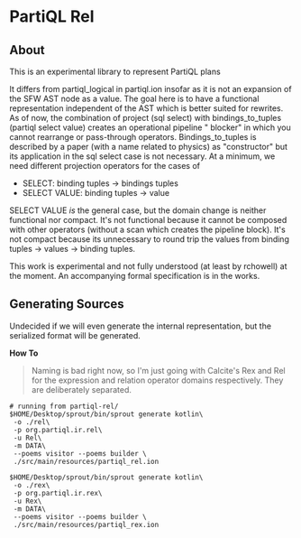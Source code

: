 # PartiQL Rel

## About

This is an experimental library to represent PartiQL plans

It differs from partiql_logical in partiql.ion insofar as it is not an expansion of the SFW AST node as a value. The
goal here is to have a functional representation independent of the AST which is better suited for rewrites. As of now,
the combination of project (sql select) with bindings_to_tuples (partiql select value) creates an operational pipeline "
blocker" in which you cannot rearrange or pass-through operators. Bindings_to_tuples is described by a paper (with a
name related to physics) as "constructor" but its application in the sql select case is not necessary. At a minimum, we
need different projection operators for the cases of

- SELECT: binding tuples -> bindings tuples
- SELECT VALUE: binding tuples -> value

SELECT VALUE _is_ the general case, but the domain change is neither functional nor compact. It's not functional because
it cannot be composed with other operators (without a scan which creates the pipeline block). It's not compact because 
its unnecessary to round trip the values from binding tuples -> values -> binding tuples.

This work is experimental and not fully understood (at least by rchowell) at the moment. An accompanying formal 
specification is in the works.

## Generating Sources

Undecided if we will even generate the internal representation, but the serialized format will be generated.

**How To**
> Naming is bad right now, so I'm just going with Calcite's Rex and Rel for the expression and relation operator domains
> respectively. They are deliberately separated.
```shell
# running from partiql-rel/
$HOME/Desktop/sprout/bin/sprout generate kotlin\
 -o ./rel\
 -p org.partiql.ir.rel\
 -u Rel\
 -m DATA\
 --poems visitor --poems builder \
 ./src/main/resources/partiql_rel.ion
 
$HOME/Desktop/sprout/bin/sprout generate kotlin\
 -o ./rex\
 -p org.partiql.ir.rex\
 -u Rex\
 -m DATA\
 --poems visitor --poems builder \
 ./src/main/resources/partiql_rex.ion
```
